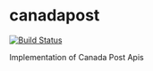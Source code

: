 # canadapost
[![Build Status](https://travis-ci.org/linusshops/canadapost.svg)](https://travis-ci.org/linusshops/canadapost)

Implementation of Canada Post Apis
